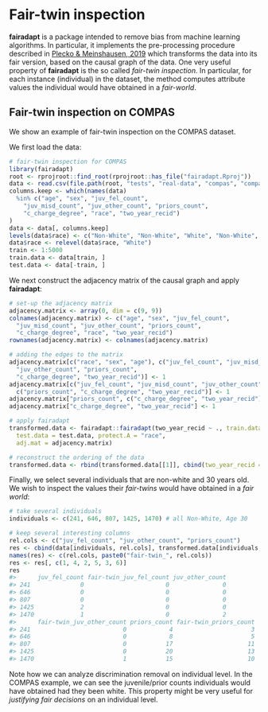 
<!-- README.md is generated from README.Rmd. Please edit that file -->

# Fair-twin inspection

**fairadapt** is a package intended to remove bias from machine learning
algorithms. In particular, it implements the pre-processing procedure
described in [Plecko &
Meinshausen, 2019](https://arxiv.org/abs/1911.06685) which transforms
the data into its fair version, based on the causal graph of the data.
One very useful property of **fairadapt** is the so called *fair-twin
inspection*. In particular, for each instance (individual) in the
dataset, the method computes attribute values the individual would have
obtained in a *fair-world*.

## Fair-twin inspection on COMPAS

We show an example of fair-twin inspection on the COMPAS dataset.

We first load the data:

``` r
# fair-twin inspection for COMPAS
library(fairadapt)
root <- rprojroot::find_root(rprojroot::has_file("fairadapt.Rproj"))
data <- read.csv(file.path(root, "tests", "real-data", "compas", "compas-scores-two-years.csv"))
columns.keep <- which(names(data)
  %in% c("age", "sex", "juv_fel_count",
    "juv_misd_count", "juv_other_count", "priors_count",
    "c_charge_degree", "race", "two_year_recid")
)
data <- data[, columns.keep]
levels(data$race) <- c("Non-White", "Non-White", "White", "Non-White", "Non-White", "Non-White")
data$race <- relevel(data$race, "White")
train <- 1:5000
train.data <- data[train, ]
test.data <- data[-train, ]
```

We next construct the adjacency matrix of the causal graph and apply
**fairadapt**:

``` r
# set-up the adjacency matrix
adjacency.matrix <- array(0, dim = c(9, 9))
colnames(adjacency.matrix) <- c("age", "sex", "juv_fel_count",
  "juv_misd_count", "juv_other_count", "priors_count",
  "c_charge_degree", "race", "two_year_recid")
rownames(adjacency.matrix) <- colnames(adjacency.matrix)

# adding the edges to the matrix
adjacency.matrix[c("race", "sex", "age"), c("juv_fel_count", "juv_misd_count",
  "juv_other_count", "priors_count",
  "c_charge_degree", "two_year_recid")] <- 1
adjacency.matrix[c("juv_fel_count", "juv_misd_count", "juv_other_count"),
  c("priors_count", "c_charge_degree", "two_year_recid")] <- 1
adjacency.matrix["priors_count", c("c_charge_degree", "two_year_recid")] <- 1
adjacency.matrix["c_charge_degree", "two_year_recid"] <- 1

# apply fairadapt
transformed.data <- fairadapt::fairadapt(two_year_recid ~ ., train.data = train.data,
  test.data = test.data, protect.A = "race",
  adj.mat = adjacency.matrix)

# reconstruct the ordering of the data
transformed.data <- rbind(transformed.data[[1]], cbind(two_year_recid = 0, transformed.data[[2]]))
```

Finally, we select several individuals that are non-white and 30 years
old. We wish to inspect the values their *fair-twins* would have
obtained in a *fair world*:

``` r
# take several individuals
individuals <- c(241, 646, 807, 1425, 1470) # all Non-White, Age 30

# keep several interesting columns
rel.cols <- c("juv_fel_count", "juv_other_count", "priors_count")
res <- cbind(data[individuals, rel.cols], transformed.data[individuals, rel.cols])
names(res) <- c(rel.cols, paste0("fair-twin_", rel.cols))
res <- res[, c(1, 4, 2, 5, 3, 6)]
res
#>      juv_fel_count fair-twin_juv_fel_count juv_other_count
#> 241              0                       0               0
#> 646              0                       0               0
#> 807              0                       0               0
#> 1425             2                       0               0
#> 1470             1                       0               2
#>      fair-twin_juv_other_count priors_count fair-twin_priors_count
#> 241                          0            4                      3
#> 646                          0            8                      5
#> 807                          0           17                     11
#> 1425                         0           20                     13
#> 1470                         1           15                     10
```

Note how we can analyze discrimination removal on individual level. In
the COMPAS example, we can see the juvenile/prior counts individuals
would have obtained had they been white. This property might be very
useful for *justifying fair decisions* on an individual level.
